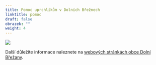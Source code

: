 ```yaml
---
title: Pomoc uprchlíkům v Dolních Břežnech
linktitle: pomoc
draft: false
obrazek: ""
weight: 4
---
```

![](/assets/media/banery_ukrajina-8-.jpg)

Další důležite informace naleznete na [webových stránkách obce Dolní Břežany](https://dolnibrezany.cz/pomoc%2Dukrajine/d-19172).

![]()
